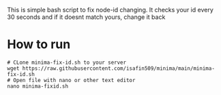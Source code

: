 This is simple bash script to fix node-id changing. It checks your id every 30 seconds and if it doesnt match yours, change it back

# How to run
```
# CLone minima-fix-id.sh to your server
wget https://raw.githubusercontent.com/isafin509/minima/main/minima-fix-id.sh
# Open file with nano or other text editor
nano minima-fixid.sh
```
